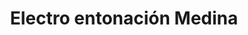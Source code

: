 ---
title: "Electro  entonación Medina"
url: /barcelona/electro-entonacion-medina/
shop: Autowerkstatt
---